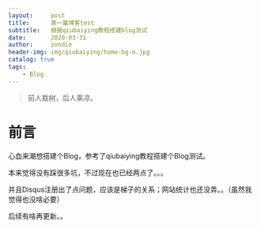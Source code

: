 ```yaml
---
layout:     post
title:      第一篇博客test
subtitle:   根据qiubaiying教程搭建blog测试
date:       2020-03-31
author:     zondie
header-img: img/qiubaiying/home-bg-o.jpg
catalog: true
tags:
    - Blog
---
```


> 前人栽树，后人乘凉。

# 前言

心血来潮想搭建个Blog，参考了qiubaiying教程搭建个Blog测试。

本来觉得没有踩很多坑，不过现在也已经两点了。。。

并且Disqus注册出了点问题，应该是梯子的关系；网站统计也还没弄。。（虽然我觉得也没啥必要）

后续有啥再更新。。

